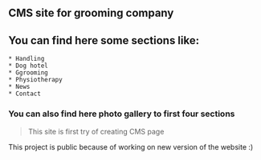## CMS site for grooming company 

## You can find here some sections like:
    * Handling
    * Dog hotel
    * Ggrooming
    * Physiotherapy
    * News
    * Contact
    
### You can also find here photo gallery to first four sections

> This site is first try of creating CMS page

This project is public because of working on new version of the website :)
